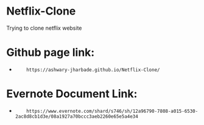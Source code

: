 # Netflix-Clone
Trying to clone netflix website

# Github page link:

*         https://ashwary-jharbade.github.io/Netflix-Clone/

# Evernote Document Link:

*         https://www.evernote.com/shard/s746/sh/12a96790-7808-a015-6530-2ac8d8cb1d3e/08a1927a70bccc3aeb2260e65e5a4e34
